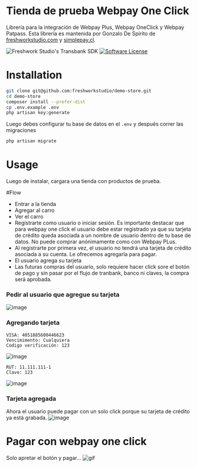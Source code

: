 # Tienda de prueba Webpay One Click
Librería para la integración de Webpay Plus, Webpay OneClick y Webpay Patpass. Esta librería es mantenida por Gonzalo De Spirito de [freshworkstudio.com](http://freshworkstudio.com) y [simplepay.cl](http://simplepay.cl).

![Freshwork Studio's Transbank SDK](https://cloud.githubusercontent.com/assets/1103494/16623124/b0082046-436a-11e6-870a-2e5f6dbd9ef8.jpg)
<a href="LICENSE"><img src="https://img.shields.io/badge/license-MIT-brightgreen.svg?style=flat-square" alt="Software License"></img></a>


# Installation
```bash
git clone git@github.com:freshworkstudio/demo-store.git
cd demo-store
composer install --prefer-dist
cp .env.example .env
php artisan key:generate
```

Luego debes configurar tu base de datos en el `.env` y después correr las migraciones

```bash
php artisan migrate
```

# Usage
Luego de instalar, cargara una tienda con productos de prueba. 

#Flow
- Entrar a la tienda
- Agregar al carro
- Ver el carro
- Regístrarte como usuario o iniciar sesión. Es importante destacar que para webpay one click el usuario debe estar registrado ya que su tarjeta de crédito queda asociada a un nombre de usuario dentro de tu base de datos. No puede comprar anónimamente como con Webpay PLus. 
- Al registrarte por primera vez, el usuario no tendrá una tarjeta de crédito asociada a su cuenta. Le ofrecemos agregarla para pagar. 
- El usuario agrega su tarjeta
- Las futuras compras del usuario, solo requiere hacer click sore el botón de pago y sin pasar por el flujo de tranbank, banco ni claves, la compra será aprobada. 


### Pedir al usuario que  agregue su tarjeta

![image](https://user-images.githubusercontent.com/1103494/31772369-d9609532-b4b5-11e7-86c4-6e6a5407c37e.png)

### Agregando tarjeta
```
VISA: 4051885600446623
Vencimimento: Cualquiera
Codigo verificación: 123
```
![image](https://user-images.githubusercontent.com/1103494/31772563-7dfab168-b4b6-11e7-9d13-eea2f45ab914.png)

```
RUT: 11.111.111-1
Clave: 123
```
![image](https://user-images.githubusercontent.com/1103494/31772606-9dd648bc-b4b6-11e7-848c-5a4a891eaf96.png)

### Tarjeta agregada
Ahora el usuario puede pagar con un solo click porque su tarjeta de crédito ya está grabada. 
![image](https://user-images.githubusercontent.com/1103494/31772659-cb2d13ae-b4b6-11e7-86b2-ab00e3e3bde7.png)

# Pagar con webpay one click
Solo apretar el botón y pagar... 
![gif](http://g.recordit.co/N9c5vMWduM.gif)

